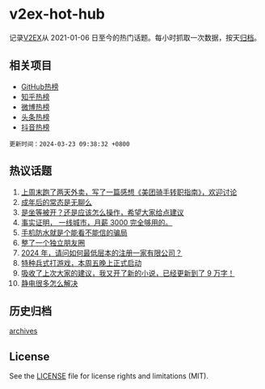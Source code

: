 # v2ex-hot-hub

 记录[V2EX](https://www.v2ex.com/)从 2021-01-06 日至今的热门话题。每小时抓取一次数据，按天[归档](archives)。
 
 ## 相关项目

- [GitHub热榜](https://github.com/lonnyzhang423/github-hot-hub)
- [知乎热榜](https://github.com/lonnyzhang423/zhihu-hot-hub)
- [微博热榜](https://github.com/lonnyzhang423/weibo-hot-hub)
- [头条热榜](https://github.com/lonnyzhang423/toutiao-hot-hub)
- [抖音热榜](https://github.com/lonnyzhang423/douyin-hot-hub)


 `更新时间：2024-03-23 09:38:32 +0800`

## 热议话题

1. [上周末跑了两天外卖，写了一篇感想《美团骑手转职指南》，欢迎讨论](https://www.v2ex.com/t/1025993)
1. [成年后的常态是无聊么](https://www.v2ex.com/t/1025970)
1. [是坐等被开？还是应该怎么操作，希望大家给点建议](https://www.v2ex.com/t/1025957)
1. [事实证明， 一线城市，月薪 3000 完全够用的。](https://www.v2ex.com/t/1026026)
1. [手机防水就是个能看不能信的骗局](https://www.v2ex.com/t/1026071)
1. [整了一个独立朋友圈](https://www.v2ex.com/t/1025995)
1. [2024 年，请问如何最低层本的注册一家有限公司？](https://www.v2ex.com/t/1025981)
1. [特种兵式打游戏，本周五晚上正式启动](https://www.v2ex.com/t/1025955)
1. [吸收了上次大家的建议，我又开了新的小说，已经更新到了 9 万字！](https://www.v2ex.com/t/1025973)
1. [静电很多怎么解决](https://www.v2ex.com/t/1026045)

## 历史归档

[archives](archives)

## License

See the [LICENSE](LICENSE) file for license rights and limitations (MIT).
